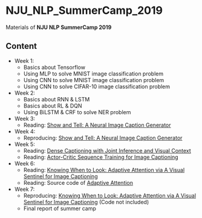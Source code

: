 # NJU_NLP_SummerCamp_2019
Materials of **NJU NLP SummerCamp 2019**

## Content

- Week 1:
  - Basics about Tensorflow
  - Using MLP to solve MNIST image classification problem
  - Using CNN to solve MNIST image classification problem
  - Using CNN to solve CIFAR-10 image classification problem
- Week 2:
  - Basics about RNN & LSTM
  - Basics about RL & DQN
  - Using BiLSTM & CRF to solve NER problem
- Week 3:
  - Reading: [Show and Tell: A Neural Image Caption Generator](https://arxiv.org/abs/1411.4555)
- Week 4:
  - Reproducing: [Show and Tell: A Neural Image Caption Generator](https://arxiv.org/abs/1411.4555)
- Week 5:
  - Reading: [Dense Captioning with Joint Inference and Visual Context](https://arxiv.org/abs/1611.06949)
  - Reading: [Actor-Critic Sequence Training for Image Captioning](https://arxiv.org/abs/1611.06949)
- Week 6:
  - Reading: [Knowing When to Look: Adaptive Attention via A Visual Sentinel for Image Captioning](https://arxiv.org/abs/1612.01887)
  - Reading: Source code of [Adaptive Attention](https://github.com/jiasenlu/AdaptiveAttention)
- Week 7:
  - Reproducing: [Knowing When to Look: Adaptive Attention via A Visual Sentinel for Image Captioning](https://arxiv.org/abs/1612.01887) (Code not included)
  - Final report of summer camp
